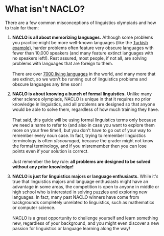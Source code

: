 # What isn't NACLO?

There are a few common misconceptions of linguistics olympiads and how to train for them:

1. **NACLO is all about memorizing languages.** Although some problems you practice might be more well-known languages (like the [Turkish example](what-is-naclo.md)), harder problems often feature very obscure languages with fewer than 10,000 speakers (and many feature extinct languages with no speakers left!). Rest assured, most people, if not all, are solving problems with languages that are foreign to them.<br><br/> There are over [7000 living languages](https://www.ethnologue.com/) in the world, and many more that are extinct, so we won't be running out of linguistics problems and obscure languages any time soon!

2. **NACLO is about knowing a bunch of formal linguistics.** Unlike many other science olympiads, NACLO is unique in that it requires no prior knowledge in linguistics, and all problems are designed so that anyone would be able to solve them, regardless of how much training they have.<br><br/> That said, this guide will be using formal linguistics terms only because we need a name to refer to (and also in case you want to explore them more on your free time!), but you don't have to go out of your way to remember every noun case. In fact, trying to remember linguistics terminology is often *discouraged*, because the grader might not know the formal terminology, and if you misremember then you can lose points even if your solution is correct.<br><br/> Just remember the key rule: **all problems are designed to be solved without any prior knowledge!**

3. **NACLO is just for linguistics majors or language enthusiasts.** While it's true that linguistics majors and language enthusiasts might have an advantage in some areas, the competition is open to anyone in middle or high school who is interested in solving puzzles and exploring new languages. In fact, many past NACLO winners have come from backgrounds completely unrelated to linguistics, such as mathematics or computer science.<br><br/> NACLO is a great opportunity to challenge yourself and learn something new, regardless of your background, and you might even discover a new passion for linguistics or language learning along the way!